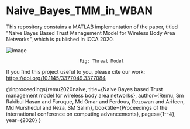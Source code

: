 # Naive_Bayes_TMM_in_WBAN

This repository constains a MATLAB implementation of the paper, titled "Naive Bayes Based Trust Management Model for Wireless Body Area Networks", which is published in ICCA 2020.

![image](https://user-images.githubusercontent.com/68147248/220020606-881be42e-20eb-47be-873a-a2111609fdad.png)

                                Fig: Threat Model



If you find this project useful to you, please cite our work: https://doi.org/10.1145/3377049.3377084




@inproceedings{remu2020naive,
  title={Naive Bayes based Trust management model for wireless body area networks},
  author={Remu, Sm Rakibul Hasan and Faruque, Md Omar and Ferdous, Rezowan and Arifeen, Md Murshedul and Reza, SM Salim},
  booktitle={Proceedings of the international conference on computing advancements},
  pages={1--4},
  year={2020}
}
